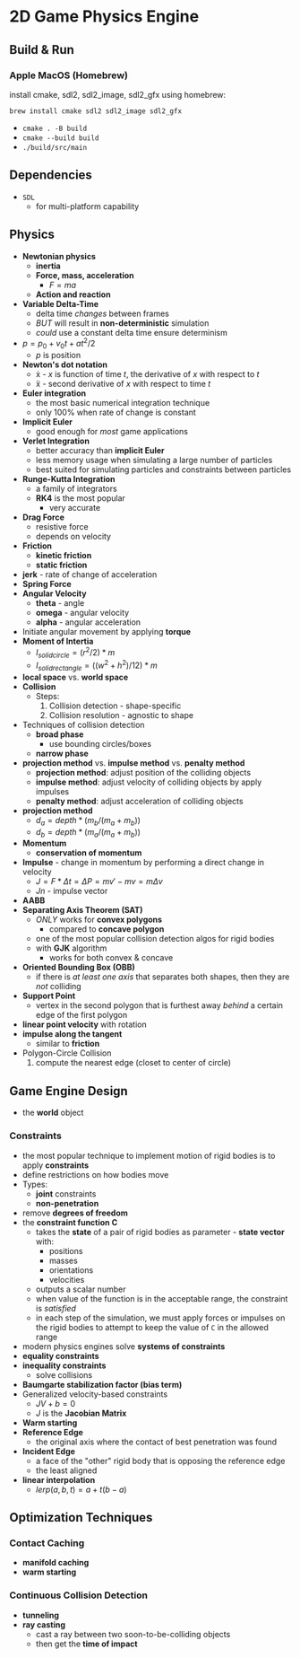 # 2D Game Physics Engine

## Build & Run

### Apple MacOS (Homebrew)

install cmake, sdl2, sdl2_image, sdl2_gfx using homebrew:

```
brew install cmake sdl2 sdl2_image sdl2_gfx
```

- `cmake . -B build`
- `cmake --build build`
- `./build/src/main`

## Dependencies

- `SDL`
  - for multi-platform capability

## Physics

- **Newtonian physics**
  - **inertia**
  - **Force, mass, acceleration**
    - $F = ma$
  - **Action and reaction**
- **Variable Delta-Time**
  - delta time _changes_ between frames
  - _BUT_ will result in **non-deterministic** simulation
  - _could_ use a constant delta time ensure determinism
- $p = p_0 + v_0t + at^2/2$
  - $p$ is position
- **Newton's dot notation**
  - ẋ - $x$ is function of time $t$, the derivative of $x$ with respect to $t$
  - ẍ - second derivative of $x$ with respect to time $t$
- **Euler integration**
  - the most basic numerical integration technique
  - only 100% when rate of change is constant
- **Implicit Euler**
  - good enough for _most_ game applications
- **Verlet Integration**
  - better accuracy than **implicit Euler**
  - less memory usage when simulating a large number of particles
  - best suited for simulating particles and constraints between particles
- **Runge-Kutta Integration**
  - a family of integrators
  - **RK4** is the most popular
    - very accurate
- **Drag Force**
  - resistive force
  - depends on velocity
- **Friction**
  - **kinetic friction**
  - **static friction**
- **jerk** - rate of change of acceleration
- **Spring Force**
- **Angular Velocity**
  - **theta** - angle
  - **omega** - angular velocity
  - **alpha** - angular acceleration
- Initiate angular movement by applying **torque**
- **Moment of Intertia**
  - $I_{solidcircle} = (r^2 / 2) * m$
  - $I_{solidrectangle} = ((w^2 + h^2) / 12) * m$
- **local space** vs. **world space**
- **Collision**
  - Steps:
    1. Collision detection - shape-specific
    2. Collision resolution - agnostic to shape
- Techniques of collision detection
  - **broad phase**
    - use bounding circles/boxes
  - **narrow phase**
- **projection method** vs. **impulse method** vs. **penalty method**
  - **projection method**: adjust position of the colliding objects
  - **impulse method**: adjust velocity of colliding objects by apply impulses
  - **penalty method**: adjust acceleration of colliding objects
- **projection method**
  - $d_{a} = depth * (m_b / (m_a + m_b))$
  - $d_{b} = depth * (m_a / (m_a + m_b))$
- **Momentum**
  - **conservation of momentum**
- **Impulse** - change in momentum by performing a direct change in velocity
  - $J = F * Δt = ΔP = mv' - mv = mΔv$
  - $Jn$ - impulse vector
- **AABB**
- **Separating Axis Theorem (SAT)**
  - _ONLY_ works for **convex polygons**
    - compared to **concave polygon**
  - one of the most popular collision detection algos for rigid bodies
  - with **GJK** algorithm
    - works for both convex & concave
- **Oriented Bounding Box (OBB)**
  - if there is _at least one axis_ that separates both shapes, then they are _not_ colliding
- **Support Point**
  - vertex in the second polygon that is furthest away _behind_ a certain edge of the first polygon
- **linear point velocity** with rotation
- **impulse along the tangent**
  - similar to **friction**
- Polygon-Circle Collision
  1. compute the nearest edge (closet to center of circle)

## Game Engine Design

- the **world** object

### Constraints

- the most popular technique to implement motion of rigid bodies is to apply **constraints**
- define restrictions on how bodies move
- Types:
  - **joint** constraints
  - **non-penetration**
- remove **degrees of freedom**
- the **constraint function C**
  - takes the **state** of a pair of rigid bodies as parameter - **state vector** with:
    - positions
    - masses
    - orientations
    - velocities
  - outputs a scalar number
  - when value of the function is in the acceptable range, the constraint is _satisfied_
  - in each step of the simulation, we must apply forces or impulses on the rigid bodies to attempt to keep the value of `C` in the allowed range
- modern physics engines solve **systems of constraints**
- **equality constraints**
- **inequality constraints**
  - solve collisions
- **Baumgarte stabilization factor (bias term)**
- Generalized velocity-based constraints
  - $JV + b = 0$
  - $J$ is the **Jacobian Matrix**
- **Warm starting**
- **Reference Edge**
  - the original axis where the contact of best penetration was found
- **Incident Edge**
  - a face of the "other" rigid body that is opposing the reference edge
  - the least aligned
- **linear interpolation**
  - $lerp(a, b, t) = a + t(b - a)$

## Optimization Techniques

### Contact Caching

- **manifold caching**
- **warm starting**

### Continuous Collision Detection

- **tunneling**
- **ray casting**
  - cast a ray between two soon-to-be-colliding objects
  - then get the **time of impact**

